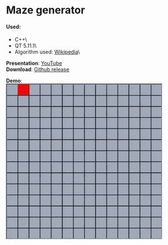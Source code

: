 # Maze generator

#### Used:
 - C++\
 - QT 5.11.1\
 - Algorithm used: [Wikipedia](https://en.wikipedia.org/wiki/Maze_generation_algorithm#Recursive_backtracker)\
 
**Presentation**: [YouTube](https://www.youtube.com/watch?v=tnCdRwtMJCQ)\
**Download**: [Github release](https://github.com/rivit98/maze-generator/releases)

**Demo**:\
![Example](./media/maze.gif)  

